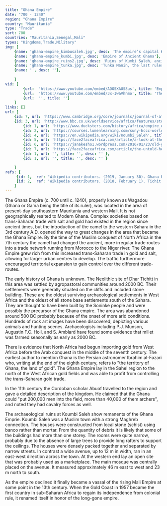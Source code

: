 ```yaml
---
title: "Ghana Empire"
date: "700 - 1240"
region: "Ghana Empire"
country: "Mauritania" 
type: "Trade"
sort: 700
countries: "Mauritania,Senegal,Mali"
types: "Kingdoms,Trade,Military"
img: [
    {name: 'ghana-empire_kimbusaleh.jpg', desc: 'The empire’s capital Koumbi Saleh on the rim of the Sahara desert.'},
    {name: 'ghana-empire_kumbi.jpg', desc: 'Empire of Ancient Ghana'},
    {name: 'ghana-empire_ruins2.jpg', desc: 'Ruins of Kumbi Saleh, ancient capital of the Ghana Empire'},
    {name: 'ghana-empire_tunka.jpg', desc: 'Tunka Manin, the last ruler of ancient Ghana Empire before its tragic fall'},
    {name: '', desc: ''},
    
    ]
vid: [
        {url:  'https://www.youtube.com/embed/ADOSXAUS8us', title: 'Empire of Ghana'},
        {url:  'https://www.youtube.com/embed/3x-IwaVhnmo', title: 'The Ghana Empire'},
        {url:  '', title: ''}
    ]
links: []
url: [
    {id: 7, url: 'https://www.cambridge.org/core/journals/journal-of-african-history/article/archaeology-and-the-prehistoric-origins-of-the-ghana-empire/703B6E93A35E4F4D46390E74EC6E8D5F', title: 'Archaeology and the prehistoric origins of the Ghana empire', desc: 'Archaeological investigations in southern Mauretania have revealed a wealth of rather spectacular stone masonry villages which were occupied by prehistoric cultivators as early as 1000 B.C. It is argued that the inhabitants of these villages were Negro and very probably Soninke, and that the basic elements of their culture had developed without major influences from outside the area. The apparent sophistication and complexity of this cultural manifestation, combined with the close fit of developments in this area with Carneiro''s theory of state formation, suggests that this prehistoric complex represented at least a powerful chiefdom which embodied many of the characteristics of subsequent West African states. The first demonstrable outside influences in the area began about 600 B.C. with the arrival of Libyco-Berbers from North Africa. Rather than causing still further cultural advances, the initial effect of this contact was the collapse of this sociopolitical organization. But with subsequent adjustment, plus the potential from trans-Saharan trade carried out by the North Africans, the basic, pre-existing pattern re-emerged, resulting eventually in a second and much more powerful African political organization in this area – the Ghana Empire.' },
    {id: 3, url: 'http://www.bbc.co.uk/worldservice/africa/features/storyofafrica/4chapter1.shtml', title: 'Ancient Ghana', desc: 'Despite its name, the old Empire of Ghana is not geographically, ethnically, or in any other way, related to modern Ghana. It lies about four hundred miles north west of modern Ghana. Ancient Ghana encompassed what is now modern Northern Senegal and Southern Mauritania.' },
        {id: 1, url: 'https://www.ducksters.com/history/africa/empire_of_ancient_ghana.php', title: 'Empire of Ancient Ghana', desc: '"Ghana" was the word that the Soninke people used for their king. It meant "Warrior King." People living outside of the empire used this word when referring to the region. The Soninke people actually used a different word when referring to their empire. They called it "Wagadu." ' },
        {id: 2, url: 'https://courses.lumenlearning.com/suny-hccc-worldcivilization/chapter/the-ghana-empire/', title: 'The Ghana Empire', desc: 'The Ghana Empire, called the Wagadou (or Wagadu) Empire by its rulers, was located in what is now southeastern Mauritania, western Mali, and eastern Senegal. There is no consensus on when precisely it originated. Different traditions identify its beginnings between as early as 100 CE and the 9th century, with most scholars accepting the 8th or 9th century. Ghana’s economic development and eventual wealth was linked to the growth of regular and intensified trans-Saharan trade in gold, salt, and ivory, which allowed for the development of larger urban centers and encouraged territorial expansion to gain control over different trade routes.' },
        {id: 4, url: 'https://en.wikipedia.org/wiki/Koumbi_Saleh', title: 'Koumbi Saleh', desc: 'Koumbi Saleh, sometimes Kumbi Saleh is the site of a ruined medieval town in south east Mauritania that may have been the capital of the Ghana Empire.' },
        {id: 5, url: 'https://face2faceafrica.com/article/a-look-at-the-9th-century-african-city-that-was-buried-under-modern-day-mauritania', title: 'A look at the 9th century African city that was buried under modern-day Mauritania', desc: '' },
        {id: 6, url: 'https://janakesho1.wordpress.com/2016/01/23/old-ghana-empire-wagadou/', title: 'OLD GHANA EMPIRE (WAGADOU)', desc: 'Ghana, first of the great medieval trading empires of western Africa (fl. 7th–13th century). It was situated between the Sahara and the headwaters of the Sénégal and Niger rivers, in an area that now comprises southeastern Mauritania and part of Mali. Ghana was populated by Soninke clans of Mande-speaking people who acted as intermediaries between the Arab and Amazigh (Berber) salt traders to the north and the producers of gold and ivory to the south. (The empire should not be confused with the modern Republic of Ghana.)' },
        {id: 7, url: 'https://face2faceafrica.com/article/the-untold-heroics-of-the-last-ruler-of-ancient-ghana-empire-before-its-tragic-fall', title: 'The untold heroics of the last ruler of ancient Ghana Empire before its tragic fall', desc: 'Ghana Empire had a military strength in thousands which protected the empire for several years. Some scholars and analysts alike have put much blame on Tunka Manin’s inefficiency and inability to protect the empire but a closer look would reveal that not only did Tunka Manin tried his best, he was also one of the finest rulers produced in the ancient empire of Ghana. Unfortunately, not much has been done to document the heroic deeds of Tunka Manin just like several other heroes or heroines in the ancient times.' },
        {id: 1, url: '', title: '', desc: '' },
        {id: 1, url: '', title: '', desc: '' }

    ]
refs: [
     {id: 1,  ref: 'Wikipedia contributors. (2019, January 30). Ghana Empire. In Wikipedia, The Free Encyclopedia. Retrieved 19:18, February 3, 2019, from ', url: 'https://en.wikipedia.org/w/index.php?title=Ghana_Empire&oldid=880920987'},
     {id: 2,  ref: 'Wikipedia contributors. (2018, February 1). Tichit. In Wikipedia, The Free Encyclopedia. Retrieved 22:16, March 4, 2019, from ', url: 'https://en.wikipedia.org/w/index.php?title=Tichit&oldid=823457100'}
    ]
---
```

The Ghana Empire (c. 700 until c. 1240), properly known as Wagadou (Ghana or Ga'na being the title of its ruler), was located in the area of present-day southeastern Mauritania and western Mali. It is not geographically realted to Modern Ghana. Complex societies based on trans-Saharan trade with salt and gold had existed in the region since ancient times, but the introduction of the camel to the western Sahara in the 3rd century A.D. opened the way to great changes in the area that became the Ghana Empire. By the time of the Muslim conquest of North Africa in the 7th century the camel had changed the ancient, more irregular trade routes into a trade network running from Morocco to the Niger river. The Ghana Empire grew rich from this increased trans-Saharan trade in gold and salt, allowing for larger urban centres to develop. The traffic furthermore encouraged territorial expansion to gain control over the different trade-routes.

The early history of Ghana is unknown. The Neolithic site of Dhar Tichitt in this area was settled by agropastoral communities around 2000 BC. Their settlements were generally situated on the cliffs and included stone building. These are the oldest surviving archaeological settlements in West Africa and the oldest of all stone base settlements south of the Sahara. They are thought to have been built by the Soninke people and were possibly the precursor of the Ghana empire. The area was abandoned around 500 BC probably because of the onset of more arid conditions. Hundreds of rock art images have been discovered, depicting various animals and hunting scenes. Archaeologists including P.J. Munson, Augustin F.C. Holl, and S. Amblard have found some evidence that millet was farmed seasonally as early as 2000 BC.

 There is evidence that North Africa had begun importing gold from West Africa before the Arab conquest in the middle of the seventh century. The earliest author to mention Ghana is the Persian astronomer Ibrahim al-Fazari who, writing at the end of the eighth century, refers to "the territory of Ghana, the land of gold". The Ghana Empire lay in the Sahel region to the north of the West African gold fields and was able to profit from controlling the trans-Saharan gold trade. 

In the 11th century the Cordoban scholar Abuof travelled to the region and gave a detailed description of the kingdom. He claimed that the Ghana could "put 200,000 men into the field, more than 40,000 of them archers", and noted they had cavalry forces as well.

The archaeological ruins at Koumbi Saleh show remanents of the Ghana Emprie. Koumbi Saleh was a Muslim town with a strong Maghreb connection. The houses were constructed from local stone (schist) using banco rather than mortar. From the quantity of debris it is likely that some of the buildings had more than one storey. The rooms were quite narrow, probably due to the absence of large trees to provide long rafters to support the ceilings. The houses were densely packed together and separated by narrow streets. In contrast a wide avenue, up to 12 m in width, ran in an east-west direction across the town. At the western end lay an open site that was probably used as a marketplace. The main mosque was centrally placed on the avenue. It measured approximately 46 m east to west and 23 m north to south. 

As the empire declined it finally became a vassal of the rising Mali Empire at some point in the 13th century. When the Gold Coast in 1957 became the first country in sub-Saharan Africa to regain its independence from colonial rule, it renamed itself in honor of the long-gone empire.

